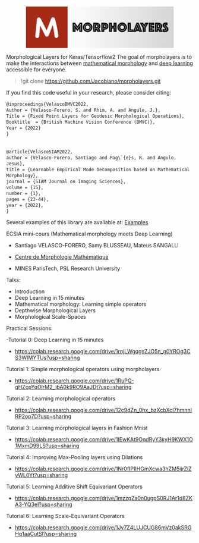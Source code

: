 <img src="https://github.com/Jacobiano/morpholayers/blob/master/logo.png" alt="morpholayers" width="400px" style="display: block; margin-left: auto; margin-right: auto"/>



Morphological Layers for Keras/Tensorflow2
The goal of morpholayers is to make the interactions between [mathematical morphology](https://en.wikipedia.org/wiki/Mathematical_morphology) and [deep learning](https://en.wikipedia.org/wiki/Deep_learning) accessible for everyone.


>!git clone https://github.com/Jacobiano/morpholayers.git

 If you find this code useful in your research, please consider citing:

    @inproceedings{VelascoBMVC2022,
	Author = {Velasco-Forero, S. and Rhim, A. and Angulo, J.},
	Title = {Fixed Point Layers for Geodesic Morphological Operations},
	Booktitle  = {British Machine Vision Conference (BMVC)},
	Year = {2022}
    }


    @article{VelascoSIAM2022,
    author = {Velasco-Forero, Santiago and Pag\`{e}s, R. and Angulo, Jesus},
    title = {Learnable Empirical Mode Decomposition based on Mathematical Morphology},
    journal = {SIAM Journal on Imaging Sciences},
    volume = {15},
    number = {1},
    pages = {23-44},
    year = {2022},
    }

Several examples of this library are available at:
[Examples](http://www.cmm.mines-paristech.fr/~velasco/morpholayers/)


ECSIA mini-cours (Mathematical morphology meets Deep Learning)

* Santiago VELASCO-FORERO, Samy BLUSSEAU, Mateus SANGALLI

* [Centre de Morphologie Mathématique](http://www.cmm.mines-paristech.fr/)
* MINES ParisTech, PSL Research University

Talks:
- Introduction
- Deep Learning in 15 minutes
- Mathematical morphology: Learning simple operators
- Depthwise Morphological Layers 
- Morphological Scale-Spaces

Practical Sessions:

-Tutorial 0: Deep Learning in 15 minutes 
* https://colab.research.google.com/drive/1rnjLWgqgsZJO5n_g0YROg3CS3WIMYTUs?usp=sharing

Tutorial 1: Simple morphological operators using morpholayers
* https://colab.research.google.com/drive/1RuPQ-qHZcpYqOlrM2_jbA0k9RO9AaJDt?usp=sharing

Tutorial 2: Learning morphological operators
* https://colab.research.google.com/drive/12c9dZn_0hx_bzXcbXcI7hmnnlRP2op7D?usp=sharing

Tutorial 3: Learning morphological layers in Fashion Mnist
* https://colab.research.google.com/drive/1IEwKAt9OqdRyY3kyH9KWX1O1MxmD99LS?usp=sharing

Tutorial 4: Improving Max-Pooling layers using Dilations
* https://colab.research.google.com/drive/1Nr0fIPIIHGmXcwa3hZM5ijrZiZyWL0Yt?usp=sharing

Tutorial 5: Learning Additive Shift Equivariant Operators
* https://colab.research.google.com/drive/1mzzqZa0n0ugpS0RJ1Ar1d8ZKA3-YQ3eI?usp=sharing

Tutorial 6: Learning Scale-Equivariant Operators
* https://colab.research.google.com/drive/1Jy7Z4LUJCUG86mVz0akSRGHq1aaCutSl?usp=sharing
